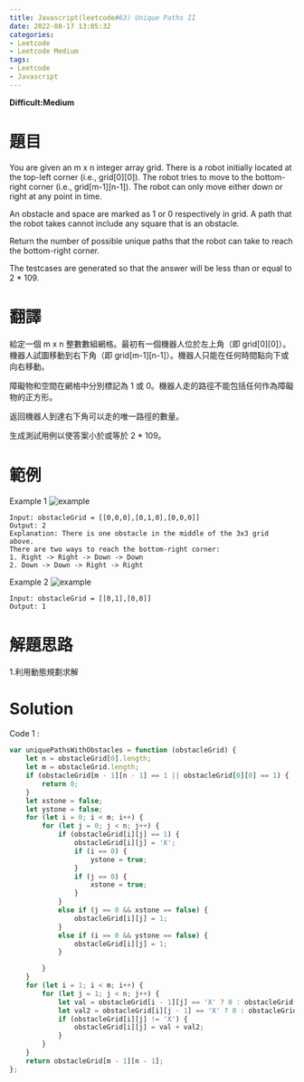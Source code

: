 ```yaml
---
title: Javascript(leetcode#63) Unique Paths II
date: 2022-08-17 13:05:32
categories: 
- Leetcode 
- Leetcode Medium 
tags:
- Leetcode
- Javascript
---
```


**Difficult:Medium**


# 題目
You are given an m x n integer array grid. There is a robot initially located at the top-left corner (i.e., grid[0][0]). The robot tries to move to the bottom-right corner (i.e., grid[m-1][n-1]). The robot can only move either down or right at any point in time.

An obstacle and space are marked as 1 or 0 respectively in grid. A path that the robot takes cannot include any square that is an obstacle.

Return the number of possible unique paths that the robot can take to reach the bottom-right corner.

The testcases are generated so that the answer will be less than or equal to 2 * 109.
<!--more-->
# 翻譯
給定一個 m x n 整數數組網格。最初有一個機器人位於左上角（即 grid[0][0]）。機器人試圖移動到右下角（即 grid[m-1][n-1]）。機器人只能在任何時間點向下或向右移動。

障礙物和空間在網格中分別標記為 1 或 0。機器人走的路徑不能包括任何作為障礙物的正方形。

返回機器人到達右下角可以走的唯一路徑的數量。

生成測試用例以使答案小於或等於 2 * 109。


# 範例

Example 1
![example](../image/leetcode/leetcode63_1.jpg "example")
```
Input: obstacleGrid = [[0,0,0],[0,1,0],[0,0,0]]
Output: 2
Explanation: There is one obstacle in the middle of the 3x3 grid above.
There are two ways to reach the bottom-right corner:
1. Right -> Right -> Down -> Down
2. Down -> Down -> Right -> Right
```


Example 2
![example](../image/leetcode/leetcode63_2.jpg "example")
```
Input: obstacleGrid = [[0,1],[0,0]]
Output: 1
```

# 解題思路
1.利用動態規劃求解
# Solution
Code 1 :
```Javascript
var uniquePathsWithObstacles = function (obstacleGrid) {
    let n = obstacleGrid[0].length;
    let m = obstacleGrid.length;
    if (obstacleGrid[m - 1][n - 1] == 1 || obstacleGrid[0][0] == 1) {
        return 0;
    }
    let xstone = false;
    let ystone = false;
    for (let i = 0; i < m; i++) {
        for (let j = 0; j < n; j++) {
            if (obstacleGrid[i][j] == 1) {
                obstacleGrid[i][j] = 'X';
                if (i == 0) {
                    ystone = true;
                }
                if (j == 0) {
                    xstone = true;
                }
            }
            else if (j == 0 && xstone == false) {
                obstacleGrid[i][j] = 1;
            }
            else if (i == 0 && ystone == false) {
                obstacleGrid[i][j] = 1;
            }

        }
    }
    for (let i = 1; i < m; i++) {
        for (let j = 1; j < n; j++) {
            let val = obstacleGrid[i - 1][j] == 'X' ? 0 : obstacleGrid[i - 1][j];
            let val2 = obstacleGrid[i][j - 1] == 'X' ? 0 : obstacleGrid[i][j - 1];
            if (obstacleGrid[i][j] != 'X') {
                obstacleGrid[i][j] = val + val2;
            }
        }
    }
    return obstacleGrid[m - 1][n - 1];
};
```
